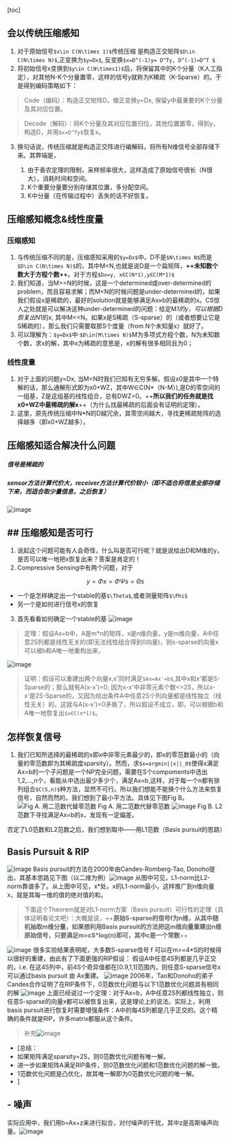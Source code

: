 [toc]
## 会以传统压缩感知
1. 对于原始信号`$x\in C(N\times 1)$`传统压缩
是构造正交矩阵`$D\in C(N\times N)$`,正变换为`$y=Dx$`, 反变换`$x=D^(-1)y= D^Ty, D^(-1)=D^T $`
2. 将初始信号x变换到`$y\in C(N\times1)$`后，将保留其中的K个分量（K人工指定），对其他N-K个分量置零，这样的信号y就称为K稀疏（K-Sparse）的。于是得到编码策略如下：
> Code（编码）：构造正交矩阵D，做正变换y=Dx, 保留y中最重要的K个分量及其对应位置。

> Decode（解码）：将K个分量及其对应位置归位，其他位置置零，得到y，构造D，并用`$x=D^Ty$`恢复x。
3. 换句话说，传统压缩就是构造正交阵进行编解码，将所有N维信号全部存储下来。其弊端是，

    1. 由于香农定理的限制，采样频率很大，这样造成了原始信号很长（N很大），消耗时间和空间。
    2. K个重要分量要分别存储其位置，多分配空间。
    3. K中分量（在传输过程中）丢失的话不好恢复。
##     压缩感知概念&线性度量
### 压缩感知
1.  与传统压缩不同的是，压缩感知采用的`$y=Dx$`中，D不是`$N\times N$`而是`$D\in C(N\times N)$`的，其中M<N,也就是说D是一个扁矩阵，**++未知数个数大于方程个数++**。对于方程`$Dx=y, x∈C(N*1),y∈C(M*1)$`
2.  我们知道，当M>=N的时候，这是一个determined或over-determined的problem，而且容易求解；而M<N的时候问题是under-determined的，如果我们假设x是稀疏的，最好的solution就是能够满足Ax≈b的最稀疏的x。CS惊人之处就是可以解决这种under-determined的问题：给定M*1的y，可以根据D恢复出N*1的x, 其中M<<N。如果x是S稀疏（S-sparse）的（或者想要让它是S稀疏的），那么我们只需要取那S个度量（from N个未知量x）就好了。
3. 可以理解为：`$y=Dx$`中·`$D\in(M\times N)$`M为多项式方程个数，N为未知数个数，求x的解，其中x为稀疏的意思是，x的解有很多相同且为0；
### 线性度量
1. 对于上面的问题y=Dx, 当M<N时我们已知有无穷多解。假设x0是其中一个特解的话，那么通解形式即为x0+WZ，其中W∈C(N*（N-M）),是D的零空间的一组基，Z是这组基的线性组合，总有DWZ=0。++**所以我们的任务就是找x0+WZ中最稀疏的解x**++（为什么找最稀疏的后面会有证明的定理）。
2. 这里，原先传统压缩中N*N的D越冗余，其零空间越大，寻找更稀疏矩阵的选择越多（即x0+WZ越多）。
## 压缩感知适合解决什么问题
##### 信号是稀疏的
##### sensor方法计算代价大，receiver方法计算代价较小（即不适合将信息全部存储下来，而适合取少量信息，之后恢复）
![image](http://my.csdn.net/uploads/201207/13/1342159418_4511.jpg)
## ## 压缩感知是否可行
1. 说起这个问题可能有人会奇怪，什么叫是否可行呢？就是说给出D和M维的y，是否可以唯一地把x恢复出来？答案是肯定的！
2. Compressive Sensing中有两个问题，对于
```math
y=\Phi x=\Phi \Psi s=\Theta s
```
- 一个是怎样确定出一个stable的基`$\Theta$`,或者测量矩阵`$\Phi$`
- 另一个是如何进行信号x的恢复
3. 首先看看如何确定一个stable的基
![image](http://img.my.csdn.net/uploads/201210/29/1351514022_2716.png)

>定理：假设Ax=b中，A是m*n的矩阵，x是n维向量，y是m维向量，A中任意2S列都是线性无关的(即无法线性组合得到0向量)，则s-sparse的向量x可以被b和A唯一地重构出来，

![image](http://my.csdn.net/uploads/201207/13/1342160795_1651.jpg)
>证明：假设可以重建出两个向量x,x'同时满足`$Ax=Ax'=b$`,其中x和x'都是S-Sparse的；那么就有A(x-x')=0; 因为x-x'中非零元素个数<=2S，所以x-x'是2S-Sparse的，又因为给出条件A中任意2S个列向量都是线性独立（线性无关）的，这就与A(x-x')=0矛盾了，所以假设不成立，即，可以根据b和A唯一地恢复出`$x∈C(n*1)$`。
## 怎样恢复信号
1. 我们已知所选择的最稀疏的x即x中非零元素最少的，即x的零范数最小的（向量的零范数即为其稀疏度sparsity）。然而，求`$x=argmin||x||_0$`使得x满足Ax=b的一个子问题是一个NP完全问题，需要在S个compoments中选出1,2,...,n个，看能从中选出最少多少个，满足Ax=b,这样，对于每一个n都有排列组合`$C(S,n)$`种方法，显然不可行。所以我们想能不能换个什么方法来恢复信号，自然而然的，我们想到了最小平方法。具体见下图Fig B。
![Fig A. 用二范数代替零范数](http://my.csdn.net/uploads/201207/15/1342320618_6685.jpg)
Fig A. 用二范数代替零范数
![image](http://my.csdn.net/uploads/201207/15/1342324733_5976.jpg)
Fig B. L2范数下寻找满足Ax=b的x，发现有一定偏差。

否定了L0范数和L2范数之后，我们想到取中——用L1范数（Basis pursuit的思路）
## Basis Pursuit & RIP
![image](http://my.csdn.net/uploads/201207/15/1342325204_2266.jpg)
Basis pursuit的方法在2000年由Candes-Romberg-Tao, Donoho提出，其基本思路见下图（以二维为例）![image](http://my.csdn.net/uploads/201207/15/1342325709_1005.jpg)
从图中可见，L1-norm比L2-norm靠谱多了。从上图中可见，x*处，x的L1-norm最小，这样推广到n维向量x，就是其每一维的值的绝对值的和。

> 下面这个Theorem就是对L1-norm方案（Basis pursuit）可行性的定理（具体证明看论文吧）：大概是说，++**原始S-sparse的信号f为n维，从其中随机抽取m维分量，如果想利用Basis pursuit的方法把这m维向量重建出n维原始信号，只要满足m>cS*log(n)即可，其中c是一个常数**++

![image](http://my.csdn.net/uploads/201207/15/1342325936_7963.jpg)
很多实验结果表明呢，大多数S-sparse信号 f 可以在m>=4*S的时候得以很好的重建，由此有了下面更强的RIP假设：
假设A中任意4S列都是几乎正交的，i.e. 在这4S列中，前4S个奇异值都在[0.9,1,1]范围内，则任意S-sparse信号x可以通过basis pursuit 由 Ax重建。
![image](http://my.csdn.net/uploads/201207/15/1342328003_3087.jpg)
2006年，Tao和Donoho的弟子Candes合作证明了在RIP条件下，0范数优化问题与以下1范数优化问题具有相同的解
![image](http://my.csdn.net/uploads/201207/15/1342331890_2799.jpg)
上面已经说过一个定理：对于Ax=b，A中任意2S列都线性独立，则任意S-sparse的向量x都可以被恢复出来，这是理论上的说法。实际上，利用basis pursuit进行恢复时需要增强条件：A中的每4S列都是几乎正交的。这个精确的条件就是RIP，许多matrix都服从这个条件。
>补充![image](http://my.csdn.net/uploads/201207/15/1342333027_3769.jpg)
- [总结：
- 如果矩阵满足sparsity=2S，则0范数优化问题有唯一解。
- 进一步如果矩阵A满足RIP条件，则0范数优化问题和1范数优化问题的解一致。
- 1范数优化问题是凸优化，故其唯一解即为0范数优化问题的唯一解。
- ] 
## - 噪声
实际应用中，我们用b=Ax+z来进行拟合，对付噪声的干扰，其中z是高斯噪声向量。![image](http://img.my.csdn.net/uploads/201207/15/1342332509_1629.jpg)